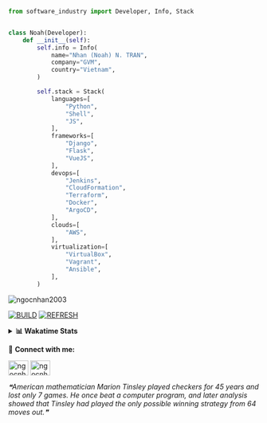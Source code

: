 ```python
from software_industry import Developer, Info, Stack


class Noah(Developer):
    def __init__(self):
        self.info = Info(
            name="Nhan (Noah) N. TRAN",
            company="GVM",
            country="Vietnam",
        )

        self.stack = Stack(
            languages=[
                "Python",
                "Shell",
                "JS",
            ],
            frameworks=[
                "Django",
                "Flask",
                "VueJS",
            ],
            devops=[
                "Jenkins",
                "CloudFormation",
                "Terraform",
                "Docker",
                "ArgoCD",
            ],
            clouds=[
                "AWS",
            ],
            virtualization=[
                "VirtualBox",
                "Vagrant",
                "Ansible",
            ],
        )
```
<img src="https://komarev.com/ghpvc/?username=ngocnhan2003&label=Profile%20views&color=0e75b6&style=flat" alt="ngocnhan2003" /> 

[![BUILD](https://github.com/ngocnhan2003/ngocnhan2003/actions/workflows/001_build.yml/badge.svg)](https://github.com/ngocnhan2003/ngocnhan2003/actions/workflows/001_build.yml)
[![REFRESH](https://github.com/ngocnhan2003/ngocnhan2003/actions/workflows/002_refresh.yml/badge.svg)](https://github.com/ngocnhan2003/ngocnhan2003/actions/workflows/002_refresh.yml)

<details> 
  <summary><b>📊 Wakatime Stats</b></summary>
  <br>
  
<!--START_SECTION:waka-->
![Code Time](http://img.shields.io/badge/Code%20Time-662%20hrs%2027%20mins-blue)

**I'm an Early 🐤** 

```text
🌞 Morning    65 commits     ███████░░░░░░░░░░░░░░░░░░   28.63% 
🌆 Daytime    103 commits    ███████████░░░░░░░░░░░░░░   45.37% 
🌃 Evening    40 commits     ████░░░░░░░░░░░░░░░░░░░░░   17.62% 
🌙 Night      19 commits     ██░░░░░░░░░░░░░░░░░░░░░░░   8.37%

```
📅 **I'm Most Productive on Sunday** 

```text
Monday       42 commits     ████░░░░░░░░░░░░░░░░░░░░░   18.5% 
Tuesday      28 commits     ███░░░░░░░░░░░░░░░░░░░░░░   12.33% 
Wednesday    24 commits     ██░░░░░░░░░░░░░░░░░░░░░░░   10.57% 
Thursday     5 commits      ░░░░░░░░░░░░░░░░░░░░░░░░░   2.2% 
Friday       4 commits      ░░░░░░░░░░░░░░░░░░░░░░░░░   1.76% 
Saturday     9 commits      █░░░░░░░░░░░░░░░░░░░░░░░░   3.96% 
Sunday       115 commits    ████████████░░░░░░░░░░░░░   50.66%

```


📊 **This Week I Spent My Time On** 

```text
⌚︎ Time Zone: Asia/Ho_Chi_Minh

💬 Programming Languages: 
Go                       3 hrs 48 mins       ████████░░░░░░░░░░░░░░░░░   34.5% 
SQL                      2 hrs 22 mins       █████░░░░░░░░░░░░░░░░░░░░   21.59% 
YAML                     1 hr 17 mins        ███░░░░░░░░░░░░░░░░░░░░░░   11.74% 
C#                       1 hr 7 mins         ██░░░░░░░░░░░░░░░░░░░░░░░   10.14% 
Other                    25 mins             █░░░░░░░░░░░░░░░░░░░░░░░░   3.8%

🔥 Editors: 
GoLand                   6 hrs 18 mins       ██████████████░░░░░░░░░░░   57.18% 
VS Code                  4 hrs 43 mins       ██████████░░░░░░░░░░░░░░░   42.82%

💻 Operating System: 
Linux                    7 hrs 24 mins       ████████████████░░░░░░░░░   67.22% 
Windows                  3 hrs 36 mins       ████████░░░░░░░░░░░░░░░░░   32.78%

```

**I Mostly Code in Python** 

```text
Python                   14 repos            ███████████░░░░░░░░░░░░░░   43.75% 
JavaScript               6 repos             ████░░░░░░░░░░░░░░░░░░░░░   18.75% 
TypeScript               2 repos             █░░░░░░░░░░░░░░░░░░░░░░░░   6.25% 
Kotlin                   2 repos             █░░░░░░░░░░░░░░░░░░░░░░░░   6.25% 
Vue                      2 repos             █░░░░░░░░░░░░░░░░░░░░░░░░   6.25%

```



 Last Updated on 04/12/2022 20:48:14 UTC+7
<!--END_SECTION:waka-->
</details>

🔗 **Connect with me:**

<a href="https://linkedin.com/in/ngocnhan2003" target="blank"><img align="center" src="https://raw.githubusercontent.com/rahuldkjain/github-profile-readme-generator/master/src/images/icons/Social/linked-in-alt.svg" alt="ngocnhan2003" height="30" width="40" /></a>
<a href="https://instagram.com/ngocnhan2003" target="blank"><img align="center" src="https://raw.githubusercontent.com/rahuldkjain/github-profile-readme-generator/master/src/images/icons/Social/instagram.svg" alt="ngocnhan2003" height="30" width="40" /></a>


<!--STARTS_HERE_QUOTE_README-->
<i>❝American mathematician Marion Tinsley played checkers for 45 years and lost only 7 games. He once beat a computer program, and later analysis showed that Tinsley had played the only possible winning strategy from 64 moves out.❞</i>
<!--ENDS_HERE_QUOTE_README-->
